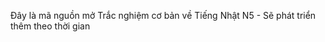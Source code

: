Đây là mã nguồn mở Trắc nghiệm cơ bản về Tiếng Nhật N5 - Sẽ phát triển thêm theo thời gian
